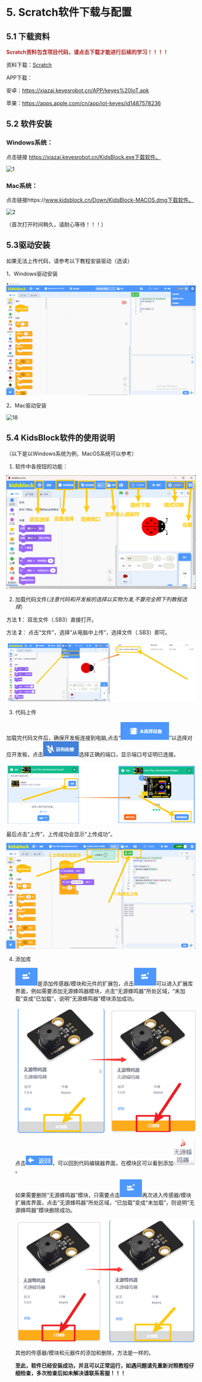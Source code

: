 # 5. Scratch软件下载与配置

## 5.1 下载资料

<font color=#B22222>**Scratch资料包含项目代码，请点击下载才能进行后续的学习！！！！**</font>

资料下载：[Scratch](./Scratch.7z)

APP下载：

安卓：https://xiazai.keyesrobot.cn/APP/keyes%20IoT.apk

苹果：https://apps.apple.com/cn/app/iot-keyes/id1487578236

## 5.2 软件安装

### Windows系统：

点击链接 https://xiazai.keyesrobot.cn/KidsBlock.exe下载软件。

![1](./media/1.gif)

### Mac系统：

点击链接https://www.kidsblock.cn/Down/KidsBlock-MACOS.dmg下载软件。

![2](./media/2.gif)

（首次打开时间稍久，请耐心等待！！！）

## 5.3驱动安装

如果无法上传代码，请参考以下教程安装驱动（选读）

1、Windows驱动安装

![17](./media/17.gif)

2、Mac驱动安装

![18](./media/18.gif)

## 5.4 KidsBlock软件的使用说明

（以下是以Windows系统为例，MacOS系统可以参考）

1. 软件中各按钮的功能：

![](./media/image-20250609110953026.png)

2. 加载代码文件(*注意代码和开发板的选择以实物为准,不要完全照下列教程选择*）

⽅法 **1**： 双击⽂件（.SB3）直接打开。

⽅法 **2**： 点击“⽂件”，选择“从电脑中上传”，选择⽂件（.SB3）即可。

![](./media/image-20250609115058975.png)

3. 代码上传

加载完代码文件后，确保开发板连接到电脑,点击“![](./media/image-20250623121802298.png)”以选择对应开发板，点击![](./media/image-20250609114021862.png)选择正确的端⼝，显示端口号证明已连接。

![](./media/image-20250609114824498.png)

最后点击“上传”，上传成功会显示“上传成功”。

![image-20250609141841463](./media/image-20250609141841463.png)

4. 添加库

   ![](./media/image-20250623160248417.png)是添加传感器/模块和元件的扩展包，点击![](./media/image-20250623160307158.png)可以进入扩展库界面，例如需要添加无源蜂鸣器模块，点击“无源蜂鸣器”所处区域，“未加载”变成“已加载”，说明“无源蜂鸣器”模块添加成功。

   ![](./media/13.png)


   点击![](./media/14.png)，可以回到代码编辑器界面，在模块区可以看到添加![](./media/15.png)。


   如果需要删除“无源蜂鸣器”模块，只需要点击![](./media/12.png)再次进入传感器/模块扩展库界面，点击“无源蜂鸣器”所处区域，“已加载”变成“未加载”，则说明“无源蜂鸣器”模块删除成功。

   ![](./media/16.png)

   其他的传感器/模块和元器件的添加和删除，方法是一样的。

   **至此，软件已经安装成功，并且可以正常运行，如遇问题请先重新对照教程仔细检查，多次检查后如未解决请联系客服！！！**

   

